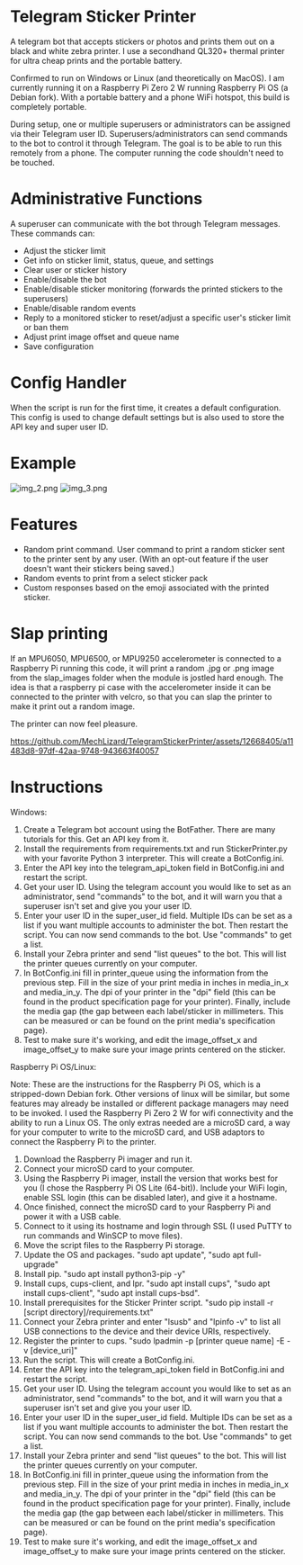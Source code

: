 # Telegram Sticker Printer
A telegram bot that accepts stickers or photos and prints them out on a black and white zebra printer. I use a secondhand QL320+ thermal printer for ultra cheap prints and the portable battery.

Confirmed to run on Windows or Linux (and theoretically on MacOS). I am currently running it on a Raspberry Pi Zero 2 W running Raspberry Pi OS (a Debian fork). With a portable battery and a phone WiFi hotspot, this build is completely portable.

During setup, one or multiple superusers or administrators can be assigned via their Telegram user ID. Superusers/administrators can send commands to the bot to control it through Telegram. The goal is to be able to run this remotely from a phone. The computer running the code shouldn't need to be touched.

# Administrative Functions
A superuser can communicate with the bot through Telegram messages. These commands can:
- Adjust the sticker limit
- Get info on sticker limit, status, queue, and settings
- Clear user or sticker history
- Enable/disable the bot
- Enable/disable sticker monitoring (forwards the printed stickers to the superusers)
- Enable/disable random events
- Reply to a monitored sticker to reset/adjust a specific user's sticker limit or ban them
- Adjust print image offset and queue name
- Save configuration

# Config Handler
When the script is run for the first time, it creates a default configuration. This config is used to change default settings but is also used to store the API key and super user ID.

# Example
![img_2.png](readme_images/chat_img.png) ![img_3.png](readme_images/printer_img.png)

# Features
- Random print command. User command to print a random sticker sent to the printer sent by any user. (With an opt-out feature if the user doesn't want their stickers being saved.)
- Random events to print from a select sticker pack
- Custom responses based on the emoji associated with the printed sticker.

# Slap printing
If an MPU6050, MPU6500, or MPU9250 accelerometer is connected to a Raspberry Pi running this code,
it will print a random .jpg or .png image from the slap_images folder when the module is jostled hard enough. 
The idea is that a raspberry pi case with the accelerometer inside it can be connected to the printer with velcro,
so that you can slap the printer to make it print out a random image. 

The printer can now feel pleasure.

https://github.com/MechLizard/TelegramStickerPrinter/assets/12668405/a11483d8-97df-42aa-9748-943663f40057


# Instructions
Windows:
1. Create a Telegram bot account using the BotFather. There are many tutorials for this. Get an API key from it.
2. Install the requirements from requirements.txt and run StickerPrinter.py with your favorite Python 3 interpreter. This will create a BotConfig.ini.
3. Enter the API key into the telegram_api_token field in BotConfig.ini and restart the script.
4. Get your user ID. Using the telegram account you would like to set as an administrator, send "commands" to the bot, and it will warn you that a superuser isn't set and give you your user ID.
5. Enter your user ID in the super_user_id field. Multiple IDs can be set as a list if you want multiple accounts to administer the bot. Then restart the script. You can now send commands to the bot. Use "commands" to get a list.
6. Install your Zebra printer and send "list queues" to the bot. This will list the printer queues currently on your computer.
7. In BotConfig.ini fill in printer_queue using the information from the previous step. Fill in the size of your print media in inches in media_in_x and media_in_y. The dpi of your printer in the "dpi" field (this can be found in the product specification page for your printer). Finally, include the media gap (the gap between each label/sticker in millimeters. This can be measured or can be found on the print media's specification page).
8. Test to make sure it's working, and edit the image_offset_x and image_offset_y to make sure your image prints centered on the sticker.


Raspberry Pi OS/Linux:

Note: These are the instructions for the Raspberry Pi OS, which is a stripped-down Debian fork. 
Other versions of linux will be similar, 
but some features may already be installed or different package managers may need to be invoked.
I used the Raspberry Pi Zero 2 W for wifi connectivity and the ability to run a Linux OS. 
The only extras needed are a microSD card, a way for your computer to write to the microSD card, 
and USB adaptors to connect the Raspberry Pi to the printer.
1. Download the Raspberry Pi imager and run it.
2. Connect your microSD card to your computer.
3. Using the Raspberry Pi imager, install the version that works best for you (I chose the Raspberry Pi OS Lite (64-bit)). Include your WiFi login, enable SSL login (this can be disabled later), and give it a hostname.
4. Once finished, connect the microSD card to your Raspberry Pi and power it with a USB cable.
5. Connect to it using its hostname and login through SSL (I used PuTTY to run commands and WinSCP to move files).
6. Move the script files to the Raspberry Pi storage.
7. Update the OS and packages. "sudo apt update", "sudo apt full-upgrade"
8. Install pip. "sudo apt install python3-pip -y"
9. Install cups, cups-client, and lpr. "sudo apt install cups", "sudo apt install cups-client", "sudo apt install cups-bsd".
10. Install prerequisites for the Sticker Printer script. "sudo pip install -r [script directory]/requirements.txt"
11. Connect your Zebra printer and enter "lsusb" and "lpinfo -v" to list all USB connections to the device and their device URIs, respectively.
12. Register the printer to cups. "sudo lpadmin -p [printer queue name] -E -v [device_uri]"
13. Run the script. This will create a BotConfig.ini.
14. Enter the API key into the telegram_api_token field in BotConfig.ini and restart the script.
15. Get your user ID. Using the telegram account you would like to set as an administrator, send "commands" to the bot, and it will warn you that a superuser isn't set and give you your user ID.
16. Enter your user ID in the super_user_id field. Multiple IDs can be set as a list if you want multiple accounts to administer the bot. Then restart the script. You can now send commands to the bot. Use "commands" to get a list.
17. Install your Zebra printer and send "list queues" to the bot. This will list the printer queues currently on your computer.
18. In BotConfig.ini fill in printer_queue using the information from the previous step. Fill in the size of your print media in inches in media_in_x and media_in_y. The dpi of your printer in the "dpi" field (this can be found in the product specification page for your printer). Finally, include the media gap (the gap between each label/sticker in millimeters. This can be measured or can be found on the print media's specification page).
19. Test to make sure it's working, and edit the image_offset_x and image_offset_y to make sure your image prints centered on the sticker.

